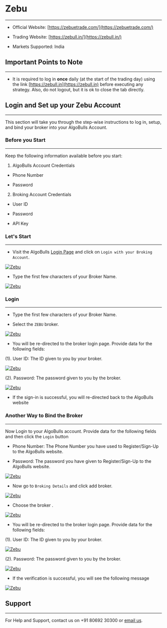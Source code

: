 # Zebu
---

* Official Website: [https://zebuetrade.com/](https://zebuetrade.com/)

* Trading Website: [https://zebull.in/](https://zebull.in/)

* Markets Supported: India

## Important Points to Note
---
* It is required to log in **once** daily (at the start of the trading day) using the link [https://zebull.in](https://zebull.in) before executing any strategy. Also, do not logout, but it is ok to close the tab directly.

## Login and Set up your Zebu Account 
---
This section will take you through the step-wise instructions to log in, setup, and bind your broker into your AlgoBulls Account.

### Before you Start
---
Keep the following information available before you start:

1) AlgoBulls Account Credentials

* Phone Number

* Password

2) Broking Account Credentials

* User ID

* Password

* API Key

### Let's Start
---
* Visit the AlgoBulls [Login Page](https://app.algobulls.com/user/login) and click on `Login with your Broking Account`.

[ ![Zebu](imgs/algo_home.png "Click to Enlarge or Ctrl+Click to open in a new Tab") ](imgs/algo_home.png)

* Type the first few characters of your Broker Name.

[ ![Zebu](imgs/zebu/zebu_login.png "Click to Enlarge or Ctrl+Click to open in a new Tab") ](imgs/zebu/zebu_login.png)

### Login
---
* Type the first few characters of your Broker Name.

* Select the `ZEBU` broker.

[ ![Zebu](imgs/zebu/zebu_login.png "Click to Enlarge or Ctrl+Click to open in a new Tab") ](imgs/zebu/zebu_login.png)

* You will be re-directed to the broker login page. Provide data for the following fields:

(1). User ID: The ID given to you by your broker.

[ ![Zebu](imgs/zebu/zebu_2_oauth.png "Click to Enlarge or Ctrl+Click to open in a new Tab") ](imgs/zebu/zebu_2_oauth.png)

(2). Password: The password given to you by the broker.

[ ![Zebu](imgs/zebu/zebu_3_oauth.png "Click to Enlarge or Ctrl+Click to open in a new Tab") ](imgs/zebu/zebu_3_oauth.png)

* If the sign-in is successful, you will re-directed back to the AlgoBulls website

### Another Way to Bind the Broker
---

Now Login to your AlgoBulls account. Provide data for the following fields and then click the `Login` button

* Phone Number: The Phone Number you have used to Register/Sign-Up to the AlgoBulls website.

* Password: The password you have given to Register/Sign-Up to the AlgoBulls website.

[ ![Zebu](imgs/sign-in-2.png "Click to Enlarge or Ctrl+Click to open in a new Tab") ](imgs/sign-in-2.png)

* Now go to `Broking Details` and click add broker.

[ ![Zebu](imgs/brokingdetails.png "Click to Enlarge or Ctrl+Click to open in a new Tab") ](imgs/brokingdetails.png)

* Choose the broker .

[ ![Zebu](imgs/zebu/zebu.png "Click to Enlarge or Ctrl+Click to open in a new Tab") ](imgs/zebu/zebu.png)

* You will be re-directed to the broker login page. Provide data for the following fields:

(1). User ID: The ID given to you by your broker.

[ ![Zebu](imgs/zebu/zebu_2_oauth.png "Click to Enlarge or Ctrl+Click to open in a new Tab") ](imgs/zebu/zebu_2_oauth.png)

(2). Password: The password given to you by the broker.

[ ![Zebu](imgs/zebu/zebu_3_oauth.png "Click to Enlarge or Ctrl+Click to open in a new Tab") ](imgs/zebu/zebu_3_oauth.png)

* If the verification is successful, you will see the following message

[ ![Zebu](imgs/success_login.png "Click to Enlarge or Ctrl+Click to open in a new Tab") ](imgs/success_login.png)

## Support
---
For Help and Support, contact us on +91 80692 30300 or [email us](mailto:support@algobulls.com).
